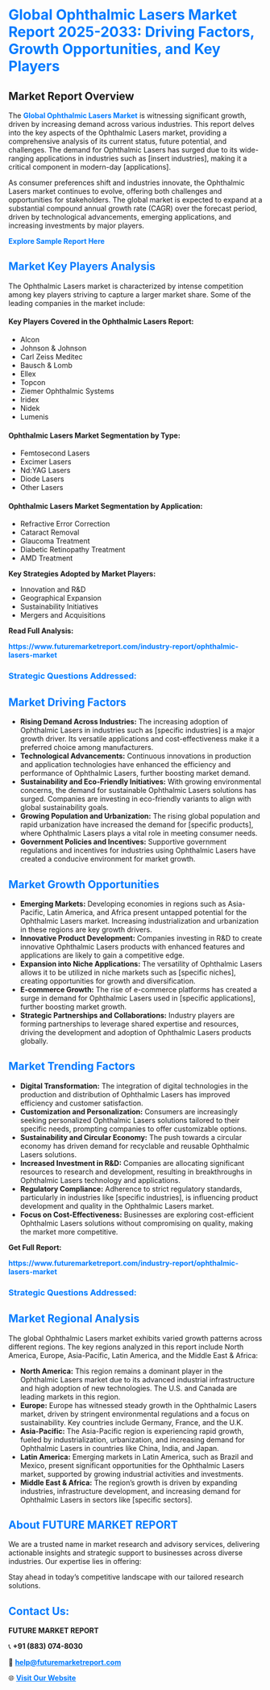 <h1 style="color: #007BFF;">Global Ophthalmic Lasers Market Report 2025-2033: Driving Factors, Growth Opportunities, and Key Players</h1>

<section id="overview">
<h2>Market Report Overview</h2>
<p>The <a href="https://www.futuremarketreport.com/industry-report/ophthalmic-lasers-market" style="color: #007BFF; text-decoration: none;"><strong>Global Ophthalmic Lasers Market</strong></a> is witnessing significant growth, driven by increasing demand across various industries. This report delves into the key aspects of the Ophthalmic Lasers market, providing a comprehensive analysis of its current status, future potential, and challenges. The demand for Ophthalmic Lasers has surged due to its wide-ranging applications in industries such as [insert industries], making it a critical component in modern-day [applications].</p>
<p>As consumer preferences shift and industries innovate, the Ophthalmic Lasers market continues to evolve, offering both challenges and opportunities for stakeholders. The global market is expected to expand at a substantial compound annual growth rate (CAGR) over the forecast period, driven by technological advancements, emerging applications, and increasing investments by major players.</p>
</section>

<section id="overview">
<p><a href="https://www.futuremarketreport.com/request-sample/reportId=58012" style="color: #007BFF; text-decoration: none;"><strong>Explore Sample Report Here</strong></a></p>
</section>

<section id="key-players">
<h2 style="color: #007BFF;">Market Key Players Analysis</h2>
<p>The Ophthalmic Lasers market is characterized by intense competition among key players striving to capture a larger market share. Some of the leading companies in the market include:</p>
<h4>Key Players Covered in the Ophthalmic Lasers Report:</h4>
<ul><li>Alcon</li><li>Johnson &amp; Johnson</li><li>Carl Zeiss Meditec</li><li>Bausch &amp; Lomb</li><li>Ellex</li><li>Topcon</li><li>Ziemer Ophthalmic Systems</li><li>Iridex</li><li>Nidek</li><li>Lumenis</li></ul>
<h4>Ophthalmic Lasers Market Segmentation by Type:</h4>
<ul><li>Femtosecond Lasers</li><li>Excimer Lasers</li><li>Nd:YAG Lasers</li><li>Diode Lasers</li><li>Other Lasers</li></ul>

<h4>Ophthalmic Lasers Market Segmentation by Application:</h4>
<ul><li>Refractive Error Correction</li><li>Cataract Removal</li><li>Glaucoma Treatment</li><li>Diabetic Retinopathy Treatment</li><li>AMD Treatment</li></ul>
<p><strong>Key Strategies Adopted by Market Players:</strong></p>
<ul>
<li>Innovation and R&D</li>
<li>Geographical Expansion</li>
<li>Sustainability Initiatives</li>
<li>Mergers and Acquisitions</li>
</ul>
</section>

<section>
<p><strong>Read Full Analysis: </strong></p><a href="https://www.futuremarketreport.com/industry-report/ophthalmic-lasers-market" style="color: #007BFF; text-decoration: none;"><strong>https://www.futuremarketreport.com/industry-report/ophthalmic-lasers-market</strong></a>
<h3 style="color: #007BFF;">Strategic Questions Addressed:</h3>
</section>

<section id="driving-factors">
<h2 style="color: #007BFF;">Market Driving Factors</h2>
<ul>
<li><strong>Rising Demand Across Industries:</strong> The increasing adoption of Ophthalmic Lasers in industries such as [specific industries] is a major growth driver. Its versatile applications and cost-effectiveness make it a preferred choice among manufacturers.</li>
<li><strong>Technological Advancements:</strong> Continuous innovations in production and application technologies have enhanced the efficiency and performance of Ophthalmic Lasers, further boosting market demand.</li>
<li><strong>Sustainability and Eco-Friendly Initiatives:</strong> With growing environmental concerns, the demand for sustainable Ophthalmic Lasers solutions has surged. Companies are investing in eco-friendly variants to align with global sustainability goals.</li>
<li><strong>Growing Population and Urbanization:</strong> The rising global population and rapid urbanization have increased the demand for [specific products], where Ophthalmic Lasers plays a vital role in meeting consumer needs.</li>
<li><strong>Government Policies and Incentives:</strong> Supportive government regulations and incentives for industries using Ophthalmic Lasers have created a conducive environment for market growth.</li>
</ul>
</section>

<section id="growth-opportunities">
<h2 style="color: #007BFF;">Market Growth Opportunities</h2>
<ul>
<li><strong>Emerging Markets:</strong> Developing economies in regions such as Asia-Pacific, Latin America, and Africa present untapped potential for the Ophthalmic Lasers market. Increasing industrialization and urbanization in these regions are key growth drivers.</li>
<li><strong>Innovative Product Development:</strong> Companies investing in R&D to create innovative Ophthalmic Lasers products with enhanced features and applications are likely to gain a competitive edge.</li>
<li><strong>Expansion into Niche Applications:</strong> The versatility of Ophthalmic Lasers allows it to be utilized in niche markets such as [specific niches], creating opportunities for growth and diversification.</li>
<li><strong>E-commerce Growth:</strong> The rise of e-commerce platforms has created a surge in demand for Ophthalmic Lasers used in [specific applications], further boosting market growth.</li>
<li><strong>Strategic Partnerships and Collaborations:</strong> Industry players are forming partnerships to leverage shared expertise and resources, driving the development and adoption of Ophthalmic Lasers products globally.</li>
</ul>
</section>

<section id="trending-factors">
<h2 style="color: #007BFF;">Market Trending Factors</h2>
<ul>
<li><strong>Digital Transformation:</strong> The integration of digital technologies in the production and distribution of Ophthalmic Lasers has improved efficiency and customer satisfaction.</li>
<li><strong>Customization and Personalization:</strong> Consumers are increasingly seeking personalized Ophthalmic Lasers solutions tailored to their specific needs, prompting companies to offer customizable options.</li>
<li><strong>Sustainability and Circular Economy:</strong> The push towards a circular economy has driven demand for recyclable and reusable Ophthalmic Lasers solutions.</li>
<li><strong>Increased Investment in R&D:</strong> Companies are allocating significant resources to research and development, resulting in breakthroughs in Ophthalmic Lasers technology and applications.</li>
<li><strong>Regulatory Compliance:</strong> Adherence to strict regulatory standards, particularly in industries like [specific industries], is influencing product development and quality in the Ophthalmic Lasers market.</li>
<li><strong>Focus on Cost-Effectiveness:</strong> Businesses are exploring cost-efficient Ophthalmic Lasers solutions without compromising on quality, making the market more competitive.</li>
</ul>
</section>

<section>
<p><strong>Get Full Report: </strong></p><a href="https://www.futuremarketreport.com/industry-report/ophthalmic-lasers-market" style="color: #007BFF; text-decoration: none;"><strong>https://www.futuremarketreport.com/industry-report/ophthalmic-lasers-market</strong></a>
<h3 style="color: #007BFF;">Strategic Questions Addressed:</h3>
</section>


<section id="regional-analysis">
<h2 style="color: #007BFF;">Market Regional Analysis</h2>
<p>The global Ophthalmic Lasers market exhibits varied growth patterns across different regions. The key regions analyzed in this report include North America, Europe, Asia-Pacific, Latin America, and the Middle East & Africa:</p>
<ul>
<li><strong>North America:</strong> This region remains a dominant player in the Ophthalmic Lasers market due to its advanced industrial infrastructure and high adoption of new technologies. The U.S. and Canada are leading markets in this region.</li>
<li><strong>Europe:</strong> Europe has witnessed steady growth in the Ophthalmic Lasers market, driven by stringent environmental regulations and a focus on sustainability. Key countries include Germany, France, and the U.K.</li>
<li><strong>Asia-Pacific:</strong> The Asia-Pacific region is experiencing rapid growth, fueled by industrialization, urbanization, and increasing demand for Ophthalmic Lasers in countries like China, India, and Japan.</li>
<li><strong>Latin America:</strong> Emerging markets in Latin America, such as Brazil and Mexico, present significant opportunities for the Ophthalmic Lasers market, supported by growing industrial activities and investments.</li>
<li><strong>Middle East & Africa:</strong> The region’s growth is driven by expanding industries, infrastructure development, and increasing demand for Ophthalmic Lasers in sectors like [specific sectors].</li>
</ul>
</section>

<footer>
<h2 style="color: #007BFF;">About FUTURE MARKET REPORT</h2>
<p>We are a trusted name in market research and advisory services, delivering actionable insights and strategic support to businesses across diverse industries. Our expertise lies in offering:</p>

<p>Stay ahead in today’s competitive landscape with our tailored research solutions.</p>

<h2 style="color: #007BFF;">Contact Us:</h2>
<p><strong>FUTURE MARKET REPORT</strong></p>
<p>📞 <strong>+91 (883) 074-8030</strong></p>
<p>📧 <strong><a href="mailto:help@futuremarketreport.com" style="color: #007BFF;">help@futuremarketreport.com</a></strong></p>
<p>🌐 <strong><a href="https://www.futuremarketreport.com/" style="color: #007BFF;">Visit Our Website</a></strong></p>
</footer>